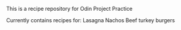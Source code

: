 This is a recipe repository for Odin Project Practice

Currently contains recipes for:
Lasagna
Nachos
Beef turkey burgers
